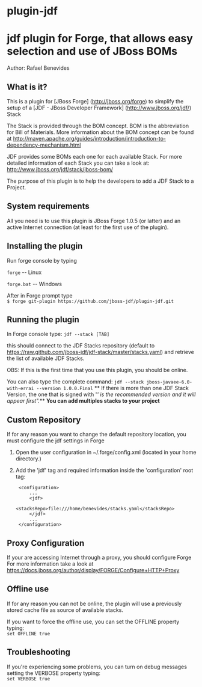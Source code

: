plugin-jdf
==========

jdf plugin for Forge, that allows easy selection and use of JBoss BOMs
=======
Author: Rafael Benevides


What is it?
-----------

This is a plugin for [JBoss Forge] (http://jboss.org/forge) to simplify the setup
of a [JDF - JBoss Developer Framework] (http://www.jboss.org/jdf/) Stack 

The Stack is provided through the BOM concept. BOM is the abbreviation for Bill of Materials.
More information about the BOM concept can be found at http://maven.apache.org/guides/introduction/introduction-to-dependency-mechanism.html

JDF provides some BOMs each one for each available Stack. 
For more detailed information of each Stack you can take a look at: http://www.jboss.org/jdf/stack/jboss-bom/

The purpose of this plugin is to help the developers to add a JDF Stack to a Project.



System requirements
-------------------

All you need is to use this plugin is JBoss Forge 1.0.5 (or latter) and
an active Internet connection (at least for the first use of the plugin).




Installing the plugin
---------------------

Run forge console by typing

`forge` -- Linux  

`forge.bat` -- Windows

After in Forge prompt type  
`$ forge git-plugin https://github.com/jboss-jdf/plugin-jdf.git `



Running the plugin
-------------------

In Forge console type:
`jdf --stack [TAB]`

this should connect to the JDF Stacks repository 
(default to https://raw.github.com/jboss-jdf/jdf-stack/master/stacks.yaml)
and retrieve the list of available JDF Stacks.

OBS: If this is the first time that you use this plugin, you should be online.

You can also type the complete command: 
`
jdf --stack jboss-javaee-6.0-with-errai --version 1.0.0.Final
`
** If there is more than one JDF Stack Version, the one that is signed with '*' is the recommended version and it will appear first".***
**You can add multiples stacks to your project**



Custom Repository
-----------------

If for any reason you want to change the default repository location, you must configure the jdf settings in Forge

1. Open the user configuration in ~/.forge/config.xml (located in your home directory.) 
2. Add the 'jdf' tag and required information inside the 'configuration' root tag:  

        <configuration> 
            ...
            <jdf> 
                <stacksRepo>file:///home/benevides/stacks.yaml</stacksRepo> 
            </jdf>
            ... 
        </configuration> 



Proxy Configuration
-------------------
If your are accessing Internet through a proxy, you should configure Forge
For more information take a look at https://docs.jboss.org/author/display/FORGE/Configure+HTTP+Proxy



Offline use
------------

If for any reason you can not be online, the plugin will use a previously stored
cache file as source of available stacks.

If you want to force the offline use, you can set the OFFLINE property typing:  
`
set OFFLINE true
`



Troubleshooting
---------------

If you're experiencing some problems, you can turn on debug messages setting
the VERBOSE property typing:   
`
set VERBOSE true
`
